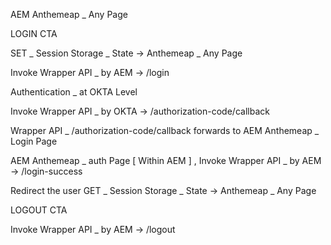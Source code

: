 AEM Anthemeap _ Any Page 

LOGIN CTA

SET _ Session Storage _ State -> Anthemeap _ Any Page

Invoke Wrapper API _ by AEM -> /login

Authentication _ at OKTA Level

Invoke Wrapper API _ by OKTA -> /authorization-code/callback

Wrapper API _ /authorization-code/callback forwards to AEM Anthemeap _ Login Page 
 
AEM Anthemeap _ auth Page [ Within AEM ] , Invoke Wrapper API _ by AEM -> /login-success 

Redirect the user GET _ Session Storage _ State -> Anthemeap _ Any Page

LOGOUT CTA 

Invoke Wrapper API _ by AEM -> /logout